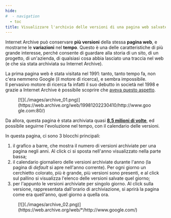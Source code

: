 ```yaml
---
hide:
#  - navigation
  - toc
title: Visualizzare l'archivio delle versioni di una pagina web salvate su Internet Archive
---
```


Internet Archive può conservare **più versioni** della stessa **pagina web**, e mostrarne le **variazioni** nel **tempo**. Questo è una delle caratteristiche di più grande interesse, perché consente di guardare alla storia di un sito, di un progetto, di un'azienda, di qualsiasi cosa abbia lasciato una traccia nel web (e che sia stata archiviata su Internet Archive).

La prima pagina web è stata visitata nel 1991: tanto, tanto tempo fa, non c'era nemmeno Google (il motore di ricerca), e sembra impossibile.<br>
Il pervasivo motore di ricerca fa infatti il suo debutto in società nel 1998 e grazie a Internet Archive è possibile scoprire che [aveva questo aspetto](https://web.archive.org/web/19981202230410/http://www.google.com:80/).

<figure markdown>
  [![](./images/archive_01.png)](https://web.archive.org/web/19981202230410/http://www.google.com:80/)
</figure>

Da allora, questa pagina è stata archiviata quasi [**8,5 milioni di volte**](https://web.archive.org/web/*/http://www.google.com/), ed possibile seguirne l'evoluzione nel tempo, con il calendario delle versioni.

In questa pagina, ci sono 3 blocchi principali:

1. il grafico a barre, che mostra il numero di versioni archiviate per una pagina negli anni. Al click ci si sposta nell'anno visualizzato nella parte bassa;
2. il calendario giornaliero delle versioni archiviate durante l'anno (la pagina di *default* si apre nell'anno corrente). Per ogni giorno un cerchietto colorato, più è grande, più versioni sono presenti, e al click sul pallino si visualizza l'elenco delle versioni salvate quel giorno;
3. per l'appunto le versioni archiviate per singolo giorno. Al click sulla versione, rappresentata dall'orario di archiviazione, si aprirà la pagina come era quell'anno, quel giorno a quella ora.

<figure markdown>
  [![](./images/archive_02.png)](https://web.archive.org/web/*/http://www.google.com/)
</figure>
